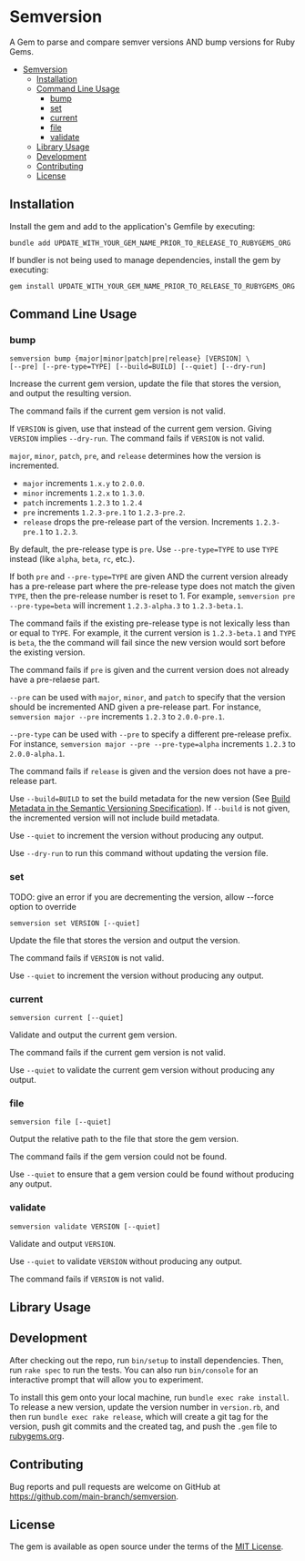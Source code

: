 # Semversion

A Gem to parse and compare semver versions AND bump versions for Ruby Gems.

* [Semversion](#semversion)
  * [Installation](#installation)
  * [Command Line Usage](#command-line-usage)
    * [bump](#bump)
    * [set](#set)
    * [current](#current)
    * [file](#file)
    * [validate](#validate)
  * [Library Usage](#library-usage)
  * [Development](#development)
  * [Contributing](#contributing)
  * [License](#license)

## Installation

Install the gem and add to the application's Gemfile by executing:

```shell
bundle add UPDATE_WITH_YOUR_GEM_NAME_PRIOR_TO_RELEASE_TO_RUBYGEMS_ORG
```

If bundler is not being used to manage dependencies, install the gem by executing:

```shell
gem install UPDATE_WITH_YOUR_GEM_NAME_PRIOR_TO_RELEASE_TO_RUBYGEMS_ORG
```

## Command Line Usage

### bump

```shell
semversion bump {major|minor|patch|pre|release} [VERSION] \
[--pre] [--pre-type=TYPE] [--build=BUILD] [--quiet] [--dry-run]
```

Increase the current gem version, update the file that stores the version, and
output the resulting version.

The command fails if the current gem version is not valid.

If `VERSION` is given, use that instead of the current gem version.
Giving `VERSION` implies `--dry-run`. The command fails if `VERSION` is not valid.

`major`, `minor`, `patch`, `pre`, and `release` determines how the version is
incremented.

* `major` increments `1.x.y` to `2.0.0`.
* `minor` increments `1.2.x` to `1.3.0`.
* `patch` increments `1.2.3` to `1.2.4`
* `pre` increments `1.2.3-pre.1` to `1.2.3-pre.2`.
* `release` drops the pre-release part of the version. Increments `1.2.3-pre.1` to `1.2.3`.

By default, the pre-release type is `pre`. Use `--pre-type=TYPE` to use
`TYPE` instead (like `alpha`, `beta`, `rc`, etc.).

If both `pre` and `--pre-type=TYPE` are given AND the current version already
has a pre-release part where the pre-release type does not match the given `TYPE`,
then the pre-release number is reset to 1. For example, `semversion pre --pre-type=beta`
will increment `1.2.3-alpha.3` to `1.2.3-beta.1`.

The command fails if the existing pre-release type is not lexically less than or
equal to `TYPE`. For example, it the current version is `1.2.3-beta.1` and `TYPE`
is `beta`, the the command will fail since the new version would sort before the
existing version.

The command fails if `pre` is given and the current version does not
already have a pre-relaese part.

`--pre` can be used with `major`, `minor`, and `patch` to specify that the version
should be incremented AND given a pre-release part. For instance, `semversion major --pre`
increments `1.2.3` to `2.0.0-pre.1`.

`--pre-type` can be used with `--pre` to specify a different pre-release prefix. For
instance, `semversion major --pre --pre-type=alpha`  increments `1.2.3` to
`2.0.0-alpha.1`.

The command fails if `release` is given and the version does not have a pre-release
part.

Use `--build=BUILD` to set the build metadata for the new version (See
[Build Metadata in the Semantic Versioning Specification](https://semver.org/spec/v2.0.0.html#spec-item-10)).
If `--build` is not given, the incremented version will not include build metadata.

Use `--quiet` to increment the version without producing any output.

Use `--dry-run` to run this command without updating the version file.

### set

TODO: give an error if you are decrementing the version, allow --force option to override

```shell
semversion set VERSION [--quiet]
```

Update the file that stores the version and output the version.

The command fails if `VERSION` is not valid.

Use `--quiet` to increment the version without producing any output.

### current

`semversion current [--quiet]`

Validate and output the current gem version.

The command fails if the current gem version is not valid.

Use `--quiet` to validate the current gem version without producing any output.

### file

`semversion file [--quiet]`

Output the relative path to the file that store the gem version.

The command fails if the gem version could not be found.

Use `--quiet` to ensure that a gem version could be found without producing any output.

### validate

`semversion validate VERSION [--quiet]`

Validate and output `VERSION`.

Use `--quiet` to validate `VERSION` without producing any output.

The command fails if `VERSION` is not valid.

## Library Usage

## Development

After checking out the repo, run `bin/setup` to install dependencies. Then, run `rake spec` to run the tests. You can also run `bin/console` for an interactive prompt that will allow you to experiment.

To install this gem onto your local machine, run `bundle exec rake install`. To release a new version, update the version number in `version.rb`, and then run `bundle exec rake release`, which will create a git tag for the version, push git commits and the created tag, and push the `.gem` file to [rubygems.org](https://rubygems.org).

## Contributing

Bug reports and pull requests are welcome on GitHub at https://github.com/main-branch/semversion.

## License

The gem is available as open source under the terms of the [MIT License](https://opensource.org/licenses/MIT).
